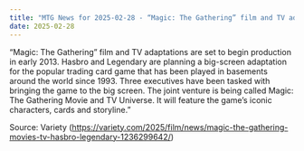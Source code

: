 ```yaml
---
title: "MTG News for 2025-02-28 - “Magic: The Gathering” film and TV adaptations are..."
date: 2025-02-28
---
```


“Magic: The Gathering” film and TV adaptations are set to begin production in early 2013. Hasbro and Legendary are planning a big-screen adaptation for the popular trading card game that has been played in basements around the world since 1993. Three executives have been tasked with bringing the game to the big screen. The joint venture is being called Magic: The Gathering Movie and TV Universe. It will feature the game’s iconic characters, cards and storyline.”

Source: Variety (https://variety.com/2025/film/news/magic-the-gathering-movies-tv-hasbro-legendary-1236299642/)
